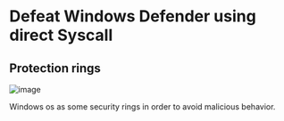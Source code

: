 # Defeat Windows Defender using direct Syscall

## Protection rings


![image](https://user-images.githubusercontent.com/76106120/151554438-6971bfa8-8079-491d-95e3-d2bc5c5dd437.png)


Windows os as some security rings in order to avoid malicious behavior. 

